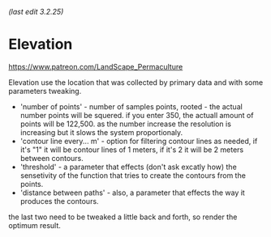 *(last edit 3.2.25)*

# Elevation 
https://www.patreon.com/LandScape_Permaculture

Elevation use the location that was collected by primary data and with some parameters tweaking. 
* 'number of points' - number of samples points, rooted - the actual number points will be squered. if you enter 350, the actuall amount of points will be 122,500. as the number increase the resolution is increasing but it slows the system proportionaly. 
* 'contour line every... m' - option for filtering contour lines as needed, if it's "1" it will be contour lines of 1 meters, if it's 2 it will be 2 meters between contours. 
* 'threshold' - a parameter that effects (don't ask excatly how) the sensetivity of the function that tries to create the contours from the points. 
* 'distance between paths' - also, a parameter that effects the way it produces the contours. 

the last two need to be tweaked a little back and forth, so render the optimum result.
